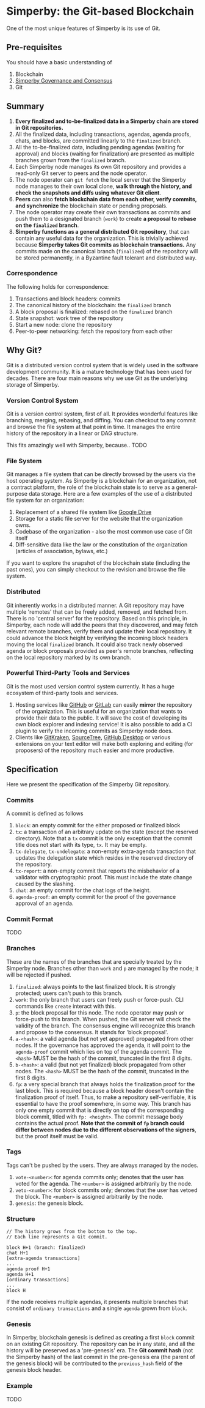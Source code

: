 # Simperby: the Git-based Blockchain

One of the most unique features of Simperby is its use of Git.

## Pre-requisites

You should have a basic understanding of

1. Blockchain
2. [Simperby Governance and Consensus](./protocol_overview.md)
3. Git

## Summary

1. **Every finalized and to-be-finalized data in a Simperby chain are stored in
  Git repositories.**
2. All the finalized data, including transactions, agendas, agenda proofs,
  chats, and blocks, are committed linearly to the `finalized` branch.
3. All the to-be-finalized data, including pending agendas (waiting for
  approval) and blocks (waiting for finalization) are presented as multiple
  branches grown from the `finalized` branch.
4. Each Simperby node manages its own Git repository and provides a read-only
  Git server to peers and the node operator.
5. The node operator can `git fetch` the local server that the Simperby node
  manages to their own local clone, **walk through the history, and check the
  snapshots and diffs using whatever Git client**.
6. **Peers** can also **fetch blockchain data from each other, verify commits,
  and synchronize** the blockchain state or pending proposals.
7. The node operator may create their own transactions as commits and push them
  to a designated branch (`work`) to create **a proposal to rebase on the
  `finalized` branch**.
8. **Simperby functions as a general distributed Git repository**, that can
  contain any useful data for the organization. This is trivially achieved
  because **Simperby takes Git commits as blockchain transactions.** Any
  commits made on the canonical branch (`finalized`) of the repository will be
  stored permanently, in a Byzantine fault tolerant and distributed way.

### Correspondence

The following holds for correspondence:

1. Transactions and block headers: commits
2. The canonical history of the blockchain: the `finalized` branch
3. A block proposal is finalized: rebased on the `finalized` branch
4. State snapshot: work tree of the repository
5. Start a new node: clone the repository
6. Peer-to-peer networking: fetch the repository from each other

## Why Git?

Git is a distributed version control system that is widely used in the software
development community. It is a mature technology that has been used for decades.
There are four main reasons why we use Git as the underlying storage of Simperby.

### Version Control System

Git is a version control system, first of all.
It provides wonderful features like branching, merging, rebasing, and diffing.
You can checkout to any commit and browse the file system at that point in time.
It manages the entire history of the repository in a linear or DAG structure.

This fits amazingly well with Simperby, because.. TODO

### File System

Git manages a file system that can be directly browsed by the users via the host
operating system. As Simperby is a blockchain for an organization, not a
contract platform, the role of the blockchain state is to serve as a
general-purpose data storage. Here are a few examples of the use of a
distributed file system for an organization:

1. Replacement of a shared file system like [Google Drive](https://www.google.com/drive/)
2. Storage for a static file server for the website that the organization owns.
3. Codebase of the organization - also the most common use case of Git itself
4. Diff-sensitive data like the law or the constitution of the organization
  (articles of association, bylaws, etc.)

If you want to explore the snapshot of the blockchain state (including the past
ones), you can simply checkout to the revision and browse the file system.

### Distributed

Git inherently works in a distributed manner.
A Git repository may have multiple 'remotes' that can be freely added, removed,
and fetched from. There is no 'central server' for the repository.
Based on this principle, in Simperby, each node will add the peers that they
discovered, and may fetch relevant remote branches, verify them and update their
local repository. It could advance the block height by verifying the incoming
block headers moving the local `finalized` branch. It could also track newly
observed agenda or block proposals provided as peer's remote branches,
reflecting on the local repository marked by its own branch.

### Powerful Third-Party Tools and Services

Git is the most used version control system currently.
It has a huge ecosystem of third-party tools and services.

1. Hosting services like [GitHub](https://github.com) or
  [GitLab](https://gitlab.com) can easily **mirror** the repository of the
  organization. This is useful for an organization that wants to provide their
  data to the public. It will save the cost of developing its own block explorer
  and indexing service! It is also possible to add a CI plugin to verify the
  incoming commits as Simperby node does.
2. Clients like [GitKraken](https://www.gitkraken.com/),
  [SourceTree](https://www.sourcetreeapp.com/),
  [GitHub Desktop](https://desktop.github.com/) or various extensions on your
  text editor will make both exploring and editing (for proposers) of the
  repository much easier and more productive.

## Specification

Here we present the specification of the Simperby Git repository.

### Commits

A commit is defined as follows

1. `block`: an empty commit for the either proposed or finalized block
2. `tx`: a transaction of an arbitrary update on the state (except the reserved
  directory). Note that a `tx` commit is the only exception that the commit
  title does not start with its type, `tx`. It may be empty.
3. `tx-delegate`, `tx-undelegate`: a non-empty extra-agenda transaction that
  updates the delegation state which resides in the reserved directory of the repository.
4. `tx-report`: a non-empty commit that reports the misbehavior of a validator
  with cryptographic proof. This must include the state change caused by the slashing.
5. `chat`: an empty commit for the chat logs of the height.
6. `agenda-proof`: an empty commit for the proof of the governance approval of
  an agenda.

### Commit Format

TODO

### Branches

These are the names of the branches that are specially treated by the Simperby
node. Branches other than `work` and `p` are managed by the node; it will be
rejected if pushed.

1. `finalized`: always points to the last finalized block.
  It is strongly protected; users can't push to this branch.
2. `work`: the only branch that users can freely push or force-push.
  CLI commands like `create` interact with this.
3. `p`: the block proposal for this node. The node operator may push or
  force-push to this branch. When pushed, the Git server will check the validity
  of the branch. The consensus engine will recognize this branch and propose to
  the consensus. It stands for 'block proposal'.
4. `a-<hash>`: a valid agenda (but not yet approved) propagated from other
  nodes. If the governance has approved the agenda, it will point to the
  `agenda-proof` commit which lies on top of the agenda commit. The `<hash>`
  MUST be the hash of the commit, truncated in the first 8 digits.
5. `b-<hash>`: a valid (but not yet finalized) block propagated from other
  nodes. The `<hash>` MUST be the hash of the commit, truncated in the first 8 digits.
6. `fp`: a very special branch that always holds the finalization proof for the
  last block. This is required because a block header doesn't contain the
  finalization proof of itself. Thus, to make a repository self-verifiable, it
  is essential to have the proof somewhere, in some way. This branch has only
  one empty commit that is directly on top of the corresponding block commit,
  titled with `fp: <height>`. The commit message body contains the actual proof.
  **Note that the commit of `fp` branch could differ between nodes due to the
  different observations of the signers**, but the proof itself must be valid.

### Tags

Tags can't be pushed by the users. They are always managed by the nodes.

1. `vote-<number>`: for agenda commits only; denotes that the user has voted for
  the agenda. The `<number>` is assigned arbitrarily by the node.
2. `veto-<number>`: for block commits only; denotes that the user has vetoed the
  block. The `<number>` is assigned arbitrarily by the node.
3. `genesis`: the genesis block.

### Structure

```text
// The history grows from the bottom to the top.
// Each line represents a Git commit.

block H+1 (branch: finalized)
chat H+1
[extra-agenda transactions]
...
agenda proof H+1
agenda H+1
[ordinary transactions]
...
block H
```

If the node receives multiple agendas, it presents multiple branches that
consist of `ordinary transactions` and a single `agenda` grown from `block`.

### Genesis

In Simperby, blockchain genesis is defined as creating a first `block` commit on
an existing Git repository. The repository can be in any state, and all the
history will be preserved as a 'pre-genesis' era. The **Git commit hash** (not
the Simperby hash) of the last commit in the pre-genesis era (the parent of the
genesis block) will be contributed to the `previous_hash` field of the genesis
block header.

### Example

TODO
